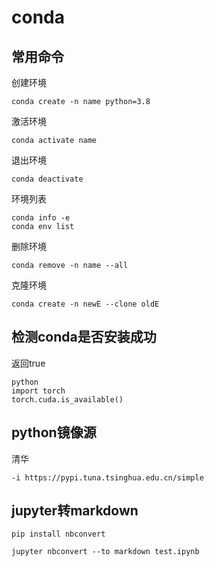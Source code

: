 # conda

## 常用命令

创建环境

```
conda create -n name python=3.8
```

激活环境

```
conda activate name
```

退出环境

```
conda deactivate
```

环境列表

```
conda info -e
conda env list
```

删除环境

```
conda remove -n name --all
```

克隆环境

```
conda create -n newE --clone oldE
```

## 检测conda是否安装成功
返回true
```
python
import torch
torch.cuda.is_available()
```

## python镜像源

清华

```
-i https://pypi.tuna.tsinghua.edu.cn/simple
```

## jupyter转markdown
```
pip install nbconvert

jupyter nbconvert --to markdown test.ipynb
```
